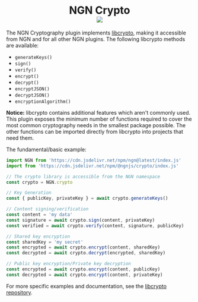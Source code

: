 <h1 align="center">NGN Crypto<br/><img src="https://img.shields.io/npm/v/@ngnjs/crypto?label=%40ngnjs/crypto&logo=npm&style=social"/></h1>

The NGN Cryptography plugin implements [libcrypto](https://github.com/ngnjs/libcrrypto), making it accessible from NGN and for all other NGN plugins. The following libcrypto methods are available:

- `generateKeys()`
- `sign()`
- `verify()`
- `encrypt()`
- `decrypt()`
- `encryptJSON()`
- `decryptJSON()`
- `encryptionAlgorithm()`

**Notice:** libcrypto contains additional features which aren't commonly used. This plugin exposes the minimum number of functions required to cover the most common cryptography needs in the smallest package possible. The other functions can be imported directly from libcrypto into projects that need them.

The fundamental/basic example:

```javascript
import NGN from 'https://cdn.jsdelivr.net/npm/ngn@latest/index.js'
import from 'https://cdn.jsdelivr.net/npm/@ngnjs/crypto/index.js'

// The crypto library is accessible from the NGN namespace
const crypto = NGN.crypto

// Key Generation
const { publicKey, privateKey } = await crypto.generateKeys()

// Content signing/verification
const content = 'my data'
const signature = await crypto.sign(content, privateKey)
const verified = await crypto.verify(content, signature, publicKey)

// Shared key encryption
const sharedKey = 'my secret'
const encrypted = await crypto.encrypt(content, sharedKey)
const decrypted = await crypto.decrypt(encrypted, sharedKey)

// Public key encryption/Private key decryption
const encrypted = await crypto.encrypt(content, publicKey)
const decrypted = await crypto.encrypt(content, privateKey)
```

For more specific examples and documentation, see the [libcrypto repository](https://github.com/ngnjs/libcrypto).